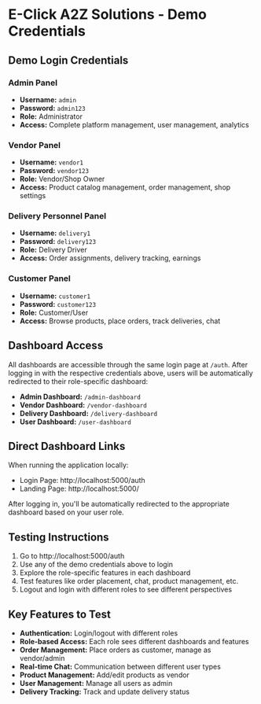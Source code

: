 # E-Click A2Z Solutions - Demo Credentials

## Demo Login Credentials

### Admin Panel
- **Username:** `admin`
- **Password:** `admin123`
- **Role:** Administrator
- **Access:** Complete platform management, user management, analytics

### Vendor Panel  
- **Username:** `vendor1`
- **Password:** `vendor123`
- **Role:** Vendor/Shop Owner
- **Access:** Product catalog management, order management, shop settings

### Delivery Personnel Panel
- **Username:** `delivery1`
- **Password:** `delivery123`
- **Role:** Delivery Driver
- **Access:** Order assignments, delivery tracking, earnings

### Customer Panel
- **Username:** `customer1`
- **Password:** `customer123`
- **Role:** Customer/User
- **Access:** Browse products, place orders, track deliveries, chat

## Dashboard Access

All dashboards are accessible through the same login page at `/auth`. After logging in with the respective credentials above, users will be automatically redirected to their role-specific dashboard:

- **Admin Dashboard:** `/admin-dashboard`
- **Vendor Dashboard:** `/vendor-dashboard`  
- **Delivery Dashboard:** `/delivery-dashboard`
- **User Dashboard:** `/user-dashboard`

## Direct Dashboard Links

When running the application locally:

- Login Page: http://localhost:5000/auth
- Landing Page: http://localhost:5000/

After logging in, you'll be automatically redirected to the appropriate dashboard based on your user role.

## Testing Instructions

1. Go to http://localhost:5000/auth
2. Use any of the demo credentials above to login
3. Explore the role-specific features in each dashboard
4. Test features like order placement, chat, product management, etc.
5. Logout and login with different roles to see different perspectives

## Key Features to Test

- **Authentication:** Login/logout with different roles
- **Role-based Access:** Each role sees different dashboards and features
- **Order Management:** Place orders as customer, manage as vendor/admin
- **Real-time Chat:** Communication between different user types
- **Product Management:** Add/edit products as vendor
- **User Management:** Manage all users as admin
- **Delivery Tracking:** Track and update delivery status